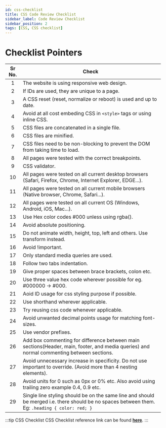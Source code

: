 ```yaml
---
id: css-checklist
title: CSS Code Review Checklist
sidebar_label: Code Review Checklist
sidebar_position: 2
tags: [CSS, CSS checklist]
---
```


# Checklist Pointers

Sr No. | Check |
:----: | ----- |
1 |	The website is using responsive web design.
2 |	If IDs are used, they are unique to a page.
3 |	A CSS reset (reset, normalize or reboot) is used and up to date.
4 |	Avoid at all cost embeding CSS in `<style>` tags or using inline CSS.
5 |	CSS files are concatenated in a single file.
6 |	CSS files are minified.
7 |	CSS files need to be non-blocking to prevent the DOM from taking time to load.
8 |	All pages were tested with the correct breakpoints.
9 |	CSS validator.
10 |	All pages were tested on all current desktop browsers (Safari, Firefox, Chrome, Internet Explorer, EDGE...).
11 |	All pages were tested on all current mobile browsers (Native browser, Chrome, Safari...).
12 |	All pages were tested on all current OS (Windows, Android, iOS, Mac...).
13 |	Use Hex color codes #000 unless using rgba().
14 |	Avoid absolute positioning.
15 |	Do not animate width, height, top, left and others. Use transform instead.
16 |	Avoid !important.
17 |	Only standard media queries are used.
18 |	Follow two tabs indentation.
19 |	Give proper spaces between brace brackets, colon etc.
20 |	Use three value hex code wherever possible for eg. #000000 -> #000.
21 |	Aoid ID usage for css styling purpose if possible.
22 |	Use shorthand wherever applicable.
23 |	Try reusing css code whenever applicable.
24 |	Avoid unwanted decimal points usage for matching font-sizes.
25 |	Use vendor prefixes.
26 |	Add box commenting for difference between main sections(Header, main, footer, and media queries) and normal commenting between sections.
27 |	Avoid unnecessary increase in specificity. Do not use important to override. (Avoid more than 4 nesting elements).
28 |	Avoid units for 0 such as 0px or 0% etc. Also avoid using trailing zero example 0.4, 0.9 etc.
29 |	Single line styling should be on the same line and should be merged i.e. there should be no spaces between them. Eg: `.heading { color: red; }`

:::tip CSS Checklist
CSS Checklist reference link can be found [**here**](https://docs.google.com/spreadsheets/d/1kbpSVE_ysY8Is5qvuWfCDTTTMp_Wtt5js7FBZzqGODk/edit#gid=912575460).
:::